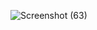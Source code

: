 ![Screenshot (63)](https://user-images.githubusercontent.com/130948965/237051076-6533557d-5d45-4524-b42f-5ab036f388f0.png)
